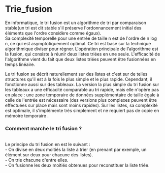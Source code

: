 # Trie_fusion
En informatique, le tri fusion est un algorithme de tri par comparaison stable(un tri est dit stable s'il préserve l'ordonnancement initial des éléments que l'ordre considère comme égaux). <br>
Sa complexité temporelle pour une entrée de taille n est de l'ordre de n log n, ce qui est asymptotiquement optimal. 
Ce tri est basé sur la technique algorithmique diviser pour régner. 
L'opération principale de l'algorithme est la fusion, qui consiste à réunir deux listes triées en une seule. 
L'efficacité de l'algorithme vient du fait que deux listes triées peuvent être fusionnées en temps linéaire.

Le tri fusion se décrit naturellement sur des listes et c'est sur de telles structures qu'il est à la fois le plus simple et le plus rapide.
Cependant, il fonctionne aussi sur des tableaux. La version la plus simple du tri fusion sur les tableaux a une efficacité comparable au tri rapide,
mais elle n'opère pas en place : une zone temporaire de données supplémentaire de taille égale à celle de l'entrée est nécessaire
(des versions plus complexes peuvent être effectuées sur place mais sont moins rapides). Sur les listes, sa complexité est optimale,
il s'implémente très simplement et ne requiert pas de copie en mémoire temporaire . <br>

 <h3> Comment marche le tri fusion ?</h3> <br>
Le principe du tri fusion en est le suivant : <br>
    - On divise en deux moitiés la liste à trier (en prenant par exemple, un élément sur deux pour chacune des listes). <br>
    - On trie chacune d'entre elles. <br>
    - On fusionne les deux moitiés obtenues pour reconstituer la liste triée.<br>
